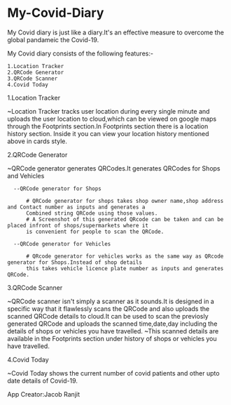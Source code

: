 # My-Covid-Diary

My Covid diary is just like a diary.It's an effective measure to overcome the global pandameic the Covid-19.

My Covid diary consists of the following features:-

    1.Location Tracker
    2.QRCode Generator
    3.QRCode Scanner
    4.Covid Today
    
1.Location Tracker
  
  ~Location Tracker tracks user location during every single minute and uploads the user location to cloud,which can 
  be viewed on google maps through the Footprints section.In Footprints section there is a location history section.
  Inside it you can view your location history mentioned above in cards style.

<!-------------------------------------------------------------------------------------------------------------------->  

2.QRCode Generator 

  ~QRCode generator generates QRCodes.It generates QRCodes for Shops and Vehicles
  
      --QRCode generator for Shops
          
          # QRCode generator for shops takes shop owner name,shop address and Contact number as inputs and generates a
          Combined string QRCode using those values.
          # A Screenshot of this generated QRcode can be taken and can be placed infront of shops/supermarkets where it 
          is convenient for people to scan the QRCode.
      
      --QRCode generator for Vehicles
          
          # QRcode generator for vehicles works as the same way as QRcode generator for Shops.Instead of shop details
          this takes vehicle licence plate number as inputs and generates QRCode.

<!--------------------------------------------------------------------------------------------------------------------->

3.QRCode Scanner
  
  ~QRCode scanner isn't simply a scanner as it sounds.It is designed in a specific way that it flawlessly scans the QRCode
  and also uploads the scanned QRCode details to cloud.It can be used to scan the previosly generated QRCode and uploads
  the scanned time,date,day including the details of shops or vehicles you have travelled.
  ~This scanned details are available in the Footprints section under history of shops or vehicles you have travelled.

<!--------------------------------------------------------------------------------------------------------------------->

4.Covid Today

  ~Covid Today shows the current number of covid patients and other upto date details of Covid-19.
  
<!--------------------------------------------------------------------------------------------------------------------->
App Creator:Jacob Ranjit

